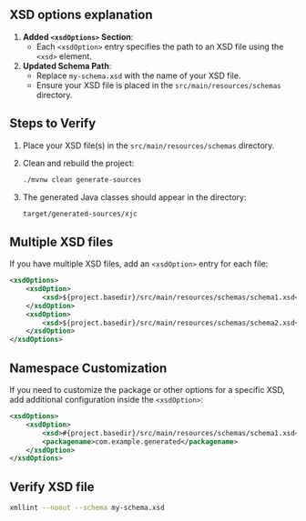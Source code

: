## XSD options explanation

1. **Added `<xsdOptions>` Section**:
   - Each `<xsdOption>` entry specifies the path to an XSD file using the `<xsd>` element.
2. **Updated Schema Path**:
   - Replace `my-schema.xsd` with the name of your XSD file.
   - Ensure your XSD file is placed in the `src/main/resources/schemas` directory.

## Steps to Verify

1. Place your XSD file(s) in the `src/main/resources/schemas` directory.
2. Clean and rebuild the project:

   ```bash
   ./mvnw clean generate-sources
   ```

3. The generated Java classes should appear in the directory:

   ```bash
   target/generated-sources/xjc
   ```
   
## Multiple XSD files

If you have multiple XSD files, add an `<xsdOption>` entry for each file:

```xml
<xsdOptions>
    <xsdOption>
        <xsd>${project.basedir}/src/main/resources/schemas/schema1.xsd</xsd>
    </xsdOption>
    <xsdOption>
        <xsd>${project.basedir}/src/main/resources/schemas/schema2.xsd</xsd>
    </xsdOption>
</xsdOptions>
```

## Namespace Customization

If you need to customize the package or other options for a specific XSD, add additional configuration inside the `<xsdOption>`:

```xml
<xsdOptions>
    <xsdOption>
        <xsd>#{project.basedir}/src/main/resources/schemas/schema1.xsd</xsd>
        <packagename>com.example.generated</packagename>
    </xsdOption>
</xsdOptions>
```

## Verify XSD file

```bash
xmllint --noout --schema my-schema.xsd
```
